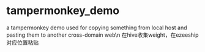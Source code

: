 # tampermonkey_demo
a tampermonkey demo used for copying something from local host and pasting them to another cross-domain web\n
在hive收集weight，在ezeeship对应位置粘贴
